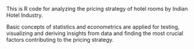 This is R code for analyzing the pricing strategy of hotel rooms by Indian Hotel Industry.

Basic concepts of statistics and econometrics are applied for testing, visualizing and deriving insights from data and finding the most crucial factors contributing to the pricing strategy.
